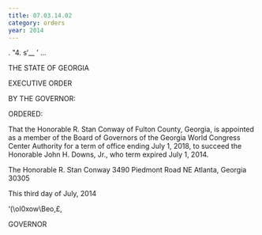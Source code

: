 ```yaml
---
title: 07.03.14.02
category: orders
year: 2014
---
```

 

. "4.
s‘\__ ’
...

THE STATE OF GEORGIA

EXECUTIVE ORDER

BY THE GOVERNOR:

ORDERED:

That the Honorable R. Stan Conway of Fulton County, Georgia, is
appointed as a member of the Board of Governors of the Georgia
World Congress Center Authority for a term of office ending July
1, 2018, to succeed the Honorable John H. Downs, Jr., who term
expired July 1, 2014.

The Honorable R. Stan Conway
3490 Piedmont Road NE
Atlanta, Georgia 30305

This third day of July, 2014

‘(\oI0xow\Beo,£,

GOVERNOR

